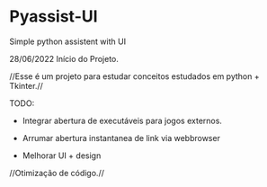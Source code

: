 # Pyassist-UI

Simple python assistent with UI

28/06/2022 Início do Projeto.

//Esse é um projeto para estudar conceitos estudados em python + Tkinter.//

TODO: 

- Integrar abertura de executáveis para jogos externos.

- Arrumar abertura instantanea de link via webbrowser

- Melhorar UI + design

//Otimização de código.//
